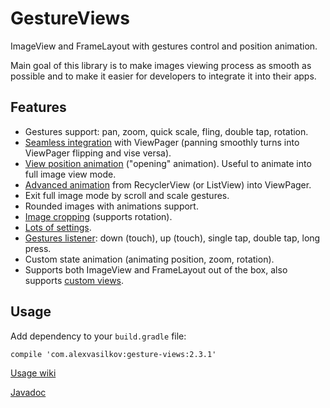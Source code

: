 # GestureViews #

ImageView and FrameLayout with gestures control and position animation.

Main goal of this library is to make images viewing process as smooth as possible and to make it
easier for developers to integrate it into their apps.

## Features ##

- Gestures support: pan, zoom, quick scale, fling, double tap, rotation.
- [Seamless integration](https://github.com/alexvasilkov/GestureViews/wiki/Usage#viewpager) with ViewPager (panning smoothly turns into ViewPager flipping and vise versa).
- [View position animation](https://github.com/alexvasilkov/GestureViews/wiki/Basic-animations) ("opening" animation). Useful to animate into full image view mode.
- [Advanced animation](https://github.com/alexvasilkov/GestureViews/wiki/Advanced-animations) from RecyclerView (or ListView) into ViewPager.
- Exit full image mode by scroll and scale gestures.
- Rounded images with animations support. 
- [Image cropping](https://github.com/alexvasilkov/GestureViews/wiki/Image-cropping) (supports rotation).
- [Lots of settings](https://github.com/alexvasilkov/GestureViews/wiki/Settings).
- [Gestures listener](https://github.com/alexvasilkov/GestureViews/wiki/Usage#listeners): down (touch), up (touch), single tap, double tap, long press.
- Custom state animation (animating position, zoom, rotation).
- Supports both ImageView and FrameLayout out of the box, also supports [custom views](https://github.com/alexvasilkov/GestureViews/wiki/Custom-views).

## Usage ##

Add dependency to your `build.gradle` file:

    compile 'com.alexvasilkov:gesture-views:2.3.1'

[Usage wiki](https://github.com/alexvasilkov/GestureViews/wiki/Usage)

[Javadoc][javadoc-url]

[javadoc-url]: http://javadoc.io/doc/com.alexvasilkov/gesture-views

